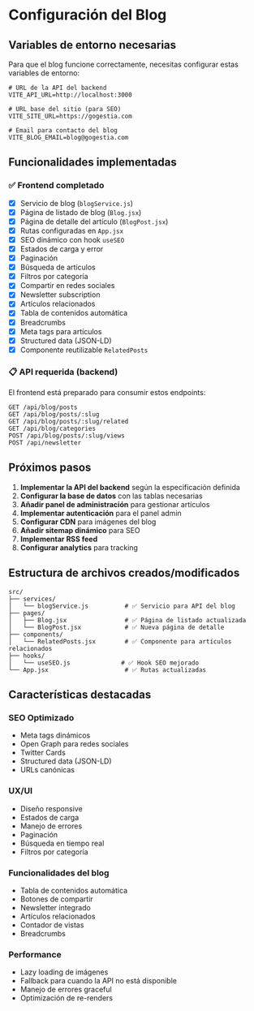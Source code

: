 # Configuración del Blog

## Variables de entorno necesarias

Para que el blog funcione correctamente, necesitas configurar estas variables de entorno:

```env
# URL de la API del backend
VITE_API_URL=http://localhost:3000

# URL base del sitio (para SEO)
VITE_SITE_URL=https://gogestia.com

# Email para contacto del blog
VITE_BLOG_EMAIL=blog@gogestia.com
```

## Funcionalidades implementadas

### ✅ Frontend completado
- [x] Servicio de blog (`blogService.js`)
- [x] Página de listado de blog (`Blog.jsx`)
- [x] Página de detalle del artículo (`BlogPost.jsx`)
- [x] Rutas configuradas en `App.jsx`
- [x] SEO dinámico con hook `useSEO`
- [x] Estados de carga y error
- [x] Paginación
- [x] Búsqueda de artículos
- [x] Filtros por categoría
- [x] Compartir en redes sociales
- [x] Newsletter subscription
- [x] Artículos relacionados
- [x] Tabla de contenidos automática
- [x] Breadcrumbs
- [x] Meta tags para artículos
- [x] Structured data (JSON-LD)
- [x] Componente reutilizable `RelatedPosts`

### 📋 API requerida (backend)

El frontend está preparado para consumir estos endpoints:

```
GET /api/blog/posts
GET /api/blog/posts/:slug
GET /api/blog/posts/:slug/related
GET /api/blog/categories
POST /api/blog/posts/:slug/views
POST /api/newsletter
```

## Próximos pasos

1. **Implementar la API del backend** según la especificación definida
2. **Configurar la base de datos** con las tablas necesarias
3. **Añadir panel de administración** para gestionar artículos
4. **Implementar autenticación** para el panel admin
5. **Configurar CDN** para imágenes del blog
6. **Añadir sitemap dinámico** para SEO
7. **Implementar RSS feed**
8. **Configurar analytics** para tracking

## Estructura de archivos creados/modificados

```
src/
├── services/
│   └── blogService.js          # ✅ Servicio para API del blog
├── pages/
│   ├── Blog.jsx                # ✅ Página de listado actualizada
│   └── BlogPost.jsx            # ✅ Nueva página de detalle
├── components/
│   └── RelatedPosts.jsx        # ✅ Componente para artículos relacionados
├── hooks/
│   └── useSEO.js              # ✅ Hook SEO mejorado
└── App.jsx                     # ✅ Rutas actualizadas
```

## Características destacadas

### SEO Optimizado
- Meta tags dinámicos
- Open Graph para redes sociales
- Twitter Cards
- Structured data (JSON-LD)
- URLs canónicas

### UX/UI
- Diseño responsive
- Estados de carga
- Manejo de errores
- Paginación
- Búsqueda en tiempo real
- Filtros por categoría

### Funcionalidades del blog
- Tabla de contenidos automática
- Botones de compartir
- Newsletter integrado
- Artículos relacionados
- Contador de vistas
- Breadcrumbs

### Performance
- Lazy loading de imágenes
- Fallback para cuando la API no está disponible
- Manejo de errores graceful
- Optimización de re-renders
